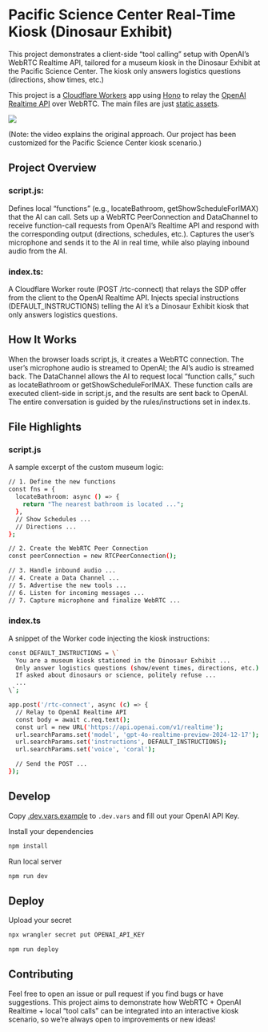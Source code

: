 # Pacific Science Center Real-Time Kiosk (Dinosaur Exhibit)


This project demonstrates a client-side “tool calling” setup with OpenAI’s WebRTC Realtime API, tailored for a museum kiosk in the Dinosaur Exhibit at the Pacific Science Center. The kiosk only answers logistics questions (directions, show times, etc.)


This project is a [Cloudflare Workers](https://developers.cloudflare.com) app using [Hono](https://honojs.dev) to relay the [OpenAI Realtime API](https://platform.openai.com/docs/api-reference/realtime) over WebRTC. The main files are just [static assets](https://developers.cloudflare.com/workers/static-assets/).

[<img src="https://img.youtube.com/vi/TcOytsfva0o/0.jpg">](https://youtu.be/TcOytsfva0o "Client Side Tool Calling with the OpenAI WebRTC Realtime API")

(Note: the video explains the original approach. Our project has been customized for the Pacific Science Center kiosk scenario.)

## Project Overview
### script.js:

Defines local “functions” (e.g., locateBathroom, getShowScheduleForIMAX) that the AI can call.
Sets up a WebRTC PeerConnection and DataChannel to receive function-call requests from OpenAI’s Realtime API and respond with the corresponding output (directions, schedules, etc.).
Captures the user’s microphone and sends it to the AI in real time, while also playing inbound audio from the AI.
### index.ts:

A Cloudflare Worker route (POST /rtc-connect) that relays the SDP offer from the client to the OpenAI Realtime API.
Injects special instructions (DEFAULT_INSTRUCTIONS) telling the AI it’s a Dinosaur Exhibit kiosk that only answers logistics questions.

## How It Works
When the browser loads script.js, it creates a WebRTC connection.
The user’s microphone audio is streamed to OpenAI; the AI’s audio is streamed back.
The DataChannel allows the AI to request local “function calls,” such as locateBathroom or getShowScheduleForIMAX.
These function calls are executed client-side in script.js, and the results are sent back to OpenAI.
The entire conversation is guided by the rules/instructions set in index.ts.

## File Highlights

### script.js
A sample excerpt of the custom museum logic:

``` bash
// 1. Define the new functions
const fns = {
  locateBathroom: async () => {
    return "The nearest bathroom is located ...";
  },
  // Show Schedules ...
  // Directions ...
};

// 2. Create the WebRTC Peer Connection
const peerConnection = new RTCPeerConnection();

// 3. Handle inbound audio ...
// 4. Create a Data Channel ...
// 5. Advertise the new tools ...
// 6. Listen for incoming messages ...
// 7. Capture microphone and finalize WebRTC ...
```


### index.ts
A snippet of the Worker code injecting the kiosk instructions:

``` bash
const DEFAULT_INSTRUCTIONS = \`
  You are a museum kiosk stationed in the Dinosaur Exhibit ...
  Only answer logistics questions (show/event times, directions, etc.).
  If asked about dinosaurs or science, politely refuse ...
  ...
\`;

app.post('/rtc-connect', async (c) => {
  // Relay to OpenAI Realtime API
  const body = await c.req.text();
  const url = new URL('https://api.openai.com/v1/realtime');
  url.searchParams.set('model', 'gpt-4o-realtime-preview-2024-12-17');
  url.searchParams.set('instructions', DEFAULT_INSTRUCTIONS);
  url.searchParams.set('voice', 'coral');

  // Send the POST ...
});
```
## Develop

Copy [.dev.vars.example](./.dev.vars.example) to `.dev.vars` and fill out your OpenAI API Key.

Install your dependencies

```bash
npm install
```

Run local server

```bash
npm run dev
```

## Deploy

Upload your secret

```bash
npx wrangler secret put OPENAI_API_KEY
```

```bash
npm run deploy
```
## Contributing
Feel free to open an issue or pull request if you find bugs or have suggestions. This project aims to demonstrate how WebRTC + OpenAI Realtime + local “tool calls” can be integrated into an interactive kiosk scenario, so we’re always open to improvements or new ideas!